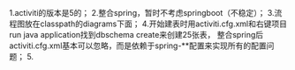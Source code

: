 1.activiti的版本是5的；
2.整合spring，暂时不考虑springboot（不稳定）；
3.流程图放在classpath的diagrams下面；
4.开始建表时用activiti.cfg.xml和右键项目run java application找到dbschema create来创建25张表，
  整合spring后activiti.cfg.xml基本可以忽略，而是依赖于spring-**配置来实现所有的配置问题；
5. 